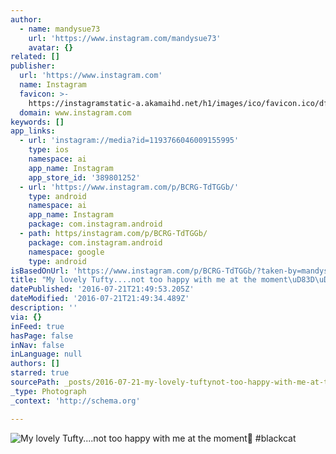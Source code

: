 ```yaml
---
author:
  - name: mandysue73
    url: 'https://www.instagram.com/mandysue73'
    avatar: {}
related: []
publisher:
  url: 'https://www.instagram.com'
  name: Instagram
  favicon: >-
    https://instagramstatic-a.akamaihd.net/h1/images/ico/favicon.ico/dfa85bb1fd63.ico
  domain: www.instagram.com
keywords: []
app_links:
  - url: 'instagram://media?id=1193766046009155995'
    type: ios
    namespace: ai
    app_name: Instagram
    app_store_id: '389801252'
  - url: 'https://www.instagram.com/p/BCRG-TdTGGb/'
    type: android
    namespace: ai
    app_name: Instagram
    package: com.instagram.android
  - path: https/instagram.com/p/BCRG-TdTGGb/
    package: com.instagram.android
    namespace: google
    type: android
isBasedOnUrl: 'https://www.instagram.com/p/BCRG-TdTGGb/?taken-by=mandysue73'
title: "My lovely Tufty....not too happy with me at the moment\uD83D\uDE01 #blackcat"
datePublished: '2016-07-21T21:49:53.205Z'
dateModified: '2016-07-21T21:49:34.489Z'
description: ''
via: {}
inFeed: true
hasPage: false
inNav: false
inLanguage: null
authors: []
starred: true
sourcePath: _posts/2016-07-21-my-lovely-tuftynot-too-happy-with-me-at-the-moment-bl.md
_type: Photograph
_context: 'http://schema.org'

---
```

![My lovely Tufty....not too happy with me at the moment #blackcat](https://scontent.cdninstagram.com/t51.2885-15/s640x640/sh0.08/e35/12750270_1667636240157928_1337554264_n.jpg?ig_cache_key=MTE5Mzc2NjA0NjAwOTE1NTk5NQ%3D%3D.2)